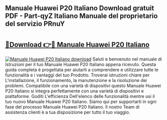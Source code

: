 ## Manuale Huawei P20 Italiano Download gratuit PDF - Part-qyZ Italiano Manuale del proprietario del servizio PRnuY

# <h2><a href="http://dfgdps.blite.top/?on=Manuale+Huawei+P20+Italiano">🔗Download 👉🔴 Manuale Huawei P20 Italiano</a></h2>

[![Manuale Huawei P20 Italiano download](https://i.imgur.com/lujVjoI.png)](http://dfgdps.blite.top/?on=Manuale+Huawei+P20+Italiano)
Saluti e benvenuto nel manuale di Istruzioni per il tuo Manuale Huawei P20 Italiano appena ricevuto. Questa guida completa è progettata per aiutarti a comprendere e utilizzare tutte le funzionalità e i vantaggi del tuo Prodotto. Troverai istruzioni chiare per L'installazione, il funzionamento, la manutenzione e la risoluzione dei problemi. Compatibile con una varietà di dispositivi questo Manuale Huawei P20 Italiano si integra perfettamente con una varietà di dispositivi e piattaforme. Goditi L'efficienza Dell'elenco delle funzionalità mentre usi il tuo nuovo Manuale Huawei P20 Italiano. Siamo qui per supportarti in ogni fase del processo Manuale Huawei P20 Italiano. Il nostro Team di assistenza clienti è a tua disposizione per tutto il tuo viaggio.
